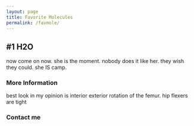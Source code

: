 ```yaml
---
layout: page
title: Favorite Molecules
permalink: /favmole/
---
```


## #1 H2O
now come on now. she is the moment. nobody does it like her. they wish they could. she IS camp.

### More Information

best look in my opinion is interior exterior rotation of the femur. hip flexers are tight
### Contact me

